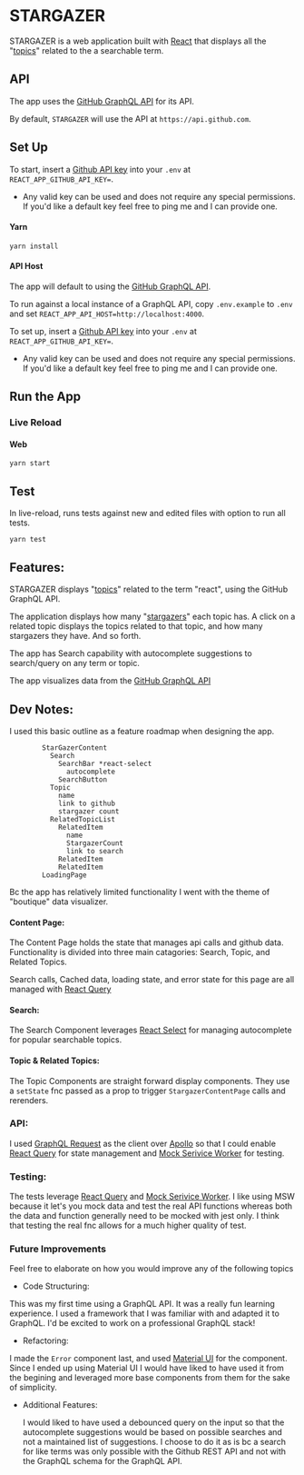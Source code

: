 # STARGAZER

STARGAZER is a web application built with [React](https://reactjs.org/) that displays all the "[topics](https://docs.github.com/en/free-pro-team@latest/graphql/reference/objects#topic)" related to the a searchable term.

## API

The app uses the [GitHub GraphQL API](https://docs.github.com/en/graphql) for its API.

By default, `STARGAZER` will use the API at `https://api.github.com`.

## Set Up

To start, insert a [Github API key](https://docs.github.com/en/free-pro-team@latest/graphql/guides/forming-calls-with-graphql#authenticating-with-graphql) into your `.env` at `REACT_APP_GITHUB_API_KEY=`.

- Any valid key can be used and does not require any special permissions. If you'd like a default key feel free to ping me and I can provide one.

#### Yarn

`yarn install`

#### API Host

The app will default to using the [GitHub GraphQL API](https://docs.github.com/en/graphql).

To run against a local instance of a GraphQL API, copy `.env.example` to `.env` and set `REACT_APP_API_HOST=http://localhost:4000`.

To set up, insert a [Github API key](https://docs.github.com/en/free-pro-team@latest/graphql/guides/forming-calls-with-graphql#authenticating-with-graphql) into your `.env` at `REACT_APP_GITHUB_API_KEY=`.

- Any valid key can be used and does not require any special permissions. If you'd like a default key feel free to ping me and I can provide one.

## Run the App

### Live Reload

#### Web

`yarn start`

## Test

In live-reload, runs tests against new and edited files with option to run all tests.

`yarn test `

## Features:

STARGAZER displays "[topics](https://docs.github.com/en/free-pro-team@latest/graphql/reference/objects#topic)" related to the term "react", using the GitHub GraphQL API.

The application displays how many "[stargazers](https://docs.github.com/en/free-pro-team@latest/graphql/reference/objects#stargazerconnection)" each topic has. A click on a related topic displays the topics related to that topic, and how many stargazers they have. And so forth.

The app has Search capability with autocomplete suggestions to search/query on any term or topic.

The app visualizes data from the [GitHub GraphQL API](https://docs.github.com/en/graphql)

## Dev Notes:

I used this basic outline as a feature roadmap when designing the app.

```
        StarGazerContent
          Search
            SearchBar *react-select
              autocomplete
            SearchButton
          Topic
            name
            link to github
            stargazer count
          RelatedTopicList
            RelatedItem
              name
              StargazerCount
              link to search
            RelatedItem
            RelatedItem
        LoadingPage
```

Bc the app has relatively limited functionality I went with the theme of "boutique" data visualizer.

#### Content Page:

The Content Page holds the state that manages api calls and github data. Functionality is divided into three main catagories: Search, Topic, and Related Topics.

Search calls, Cached data, loading state, and error state for this page are all managed with [React Query](https://react-query.tanstack.com/)

#### Search:

The Search Component leverages [React Select](https://react-select.com/home) for managing autocomplete for popular searchable topics.

#### Topic & Related Topics:

The Topic Components are straight forward display components. They use a `setState` fnc passed as a prop to trigger `StargazerContentPage` calls and rerenders.

### API:

I used [GraphQL Request](https://github.com/prisma-labs/graphql-request) as the client over [Apollo](https://www.apollographql.com/docs/) so that I could enable [React Query](https://react-query.tanstack.com/) for state management and [Mock Serivice Worker](https://mswjs.io/) for testing.

### Testing:

The tests leverage [React Query](https://react-query.tanstack.com/) and [Mock Serivice Worker](https://mswjs.io/). I like using MSW because it let's you mock data and test the real API functions whereas both the data and function generally need to be mocked with jest only. I think that testing the real fnc allows for a much higher quality of test.

### Future Improvements

Feel free to elaborate on how you would improve any of the following topics

- Code Structuring:

This was my first time using a GraphQL API. It was a really fun learning experience. I used a framework that I was familiar with and adapted it to GraphQL. I'd be excited to work on a professional GraphQL stack!

- Refactoring:

I made the `Error` component last, and used [Material UI](https://mui.com/) for the component. Since I ended up using Material UI I would have liked to have used it from the begining and leveraged more base components from them for the sake of simplicity.

- Additional Features:

  I would liked to have used a debounced query on the input so that the autocomplete suggestions would be based on possible searches and not a maintained list of suggestions. I choose to do it as is bc a search for like terms was only possible with the Github REST API and not with the GraphQL schema for the GraphQL API.
